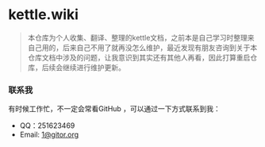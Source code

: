 # kettle.wiki

> 本仓库为个人收集、翻译、整理的kettle文档，之前本是自己学习时整理来自己用的，后来自己不用了就再没怎么维护，最近发现有朋友咨询到关于本仓库文档中涉及的问题，让我意识到其实还有其他人再看，因此打算重启仓库，后续会继续进行维护更新。

### 联系我

有时候工作忙，不一定会常看GitHub ，可以通过一下方式联系到我：

- QQ：251623469
- Email: 1@gitor.org

